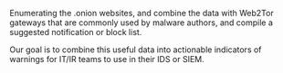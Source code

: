 Enumerating the .onion websites, and combine the data with Web2Tor gateways that are commonly used by 
malware authors, and compile a suggested notification or block list.

Our goal is to combine this useful data into actionable indicators of warnings for IT/IR teams to use 
in their IDS or SIEM. 
